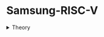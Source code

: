 # Samsung-RISC-V
<details>
<summary> Theory </summary>
<br>
task-1
![Screenshot 2025-01-06 161234](https://github.com/user-attachments/assets/6120aed0-03de-4ffb-8d21-47be8952cfcf)
![Screenshot 2025-01-06 231204](https://github.com/user-attachments/assets/557a2246-8cca-4d10-a51f-42c86ae17940)

